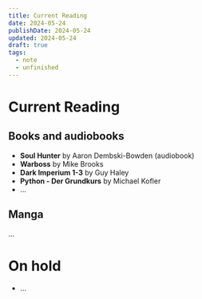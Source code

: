 ```yaml
---
title: Current Reading
date: 2024-05-24
publishDate: 2024-05-24
updated: 2024-05-24
draft: true
tags:
  - note
  - unfinished
---
```

 
# Current Reading

## Books and audiobooks

- **Soul Hunter** by Aaron Dembski-Bowden (audiobook)
- **Warboss** by Mike Brooks
- **Dark Imperium 1-3** by Guy Haley
- **Python - Der Grundkurs** by Michael Kofler
- ...

## Manga

...

# On hold

- ...